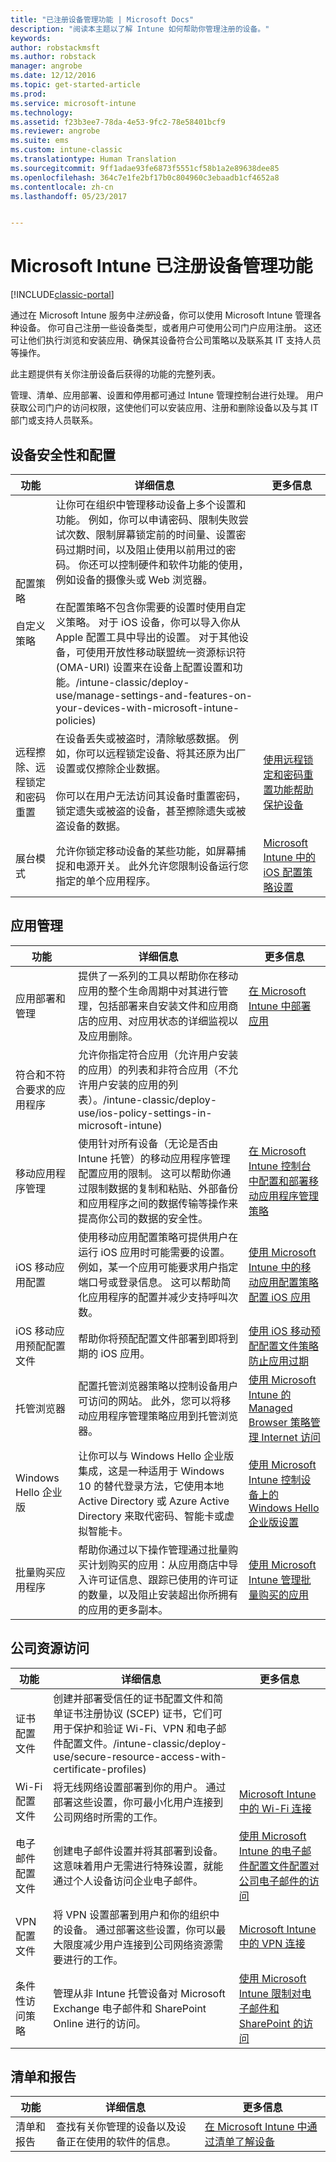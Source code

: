 ```yaml
---
title: "已注册设备管理功能 | Microsoft Docs"
description: "阅读本主题以了解 Intune 如何帮助你管理注册的设备。"
keywords: 
author: robstackmsft
ms.author: robstack
manager: angrobe
ms.date: 12/12/2016
ms.topic: get-started-article
ms.prod: 
ms.service: microsoft-intune
ms.technology: 
ms.assetid: f23b3ee7-78da-4e53-9fc2-78e58401bcf9
ms.reviewer: angrobe
ms.suite: ems
ms.custom: intune-classic
ms.translationtype: Human Translation
ms.sourcegitcommit: 9ff1adae93fe6873f5551cf58b1a2e89638dee85
ms.openlocfilehash: 364c7e1fe2bf17b0c804960c3ebaadb1cf4652a8
ms.contentlocale: zh-cn
ms.lasthandoff: 05/23/2017


---
```

# <a name="enrolled-device-management-capabilities-of-microsoft-intune"></a>Microsoft Intune 已注册设备管理功能

[!INCLUDE[classic-portal](../includes/classic-portal.md)]

通过在 Microsoft Intune 服务中*注册*设备，你可以使用 Microsoft Intune 管理各种设备。 你可自己注册一些设备类型，或者用户可使用公司门户应用注册。 这还可让他们执行浏览和安装应用、确保其设备符合公司策略以及联系其 IT 支持人员等操作。

此主题提供有关你注册设备后获得的功能的完整列表。

管理、清单、应用部署、设置和停用都可通过 Intune 管理控制台进行处理。 用户获取公司门户的访问权限，这使他们可以安装应用、注册和删除设备以及与其 IT 部门或支持人员联系。



## <a name="device-security-and-configuration"></a>设备安全性和配置

|功能|详细信息|更多信息|
|--------------|-----------|--------------------|
|配置策略<br><br>自定义策略| 让你可在组织中管理移动设备上多个设置和功能。 例如，你可以申请密码、限制失败尝试次数、限制屏幕锁定前的时间量、设置密码过期时间，以及阻止使用以前用过的密码。 你还可以控制硬件和软件功能的使用，例如设备的摄像头或 Web 浏览器。<br><br>在配置策略不包含你需要的设置时使用自定义策略。 对于 iOS 设备，你可以导入你从 Apple 配置工具中导出的设置。 对于其他设备，可使用开放性移动联盟统一资源标识符 (OMA-URI) 设置来在设备上配置设置和功能。/intune-classic/deploy-use/manage-settings-and-features-on-your-devices-with-microsoft-intune-policies)<br />|
|远程擦除、远程锁定和密码重置|在设备丢失或被盗时，清除敏感数据。 例如，你可以远程锁定设备、将其还原为出厂设置或仅擦除企业数据。<br><br>你可以在用户无法访问其设备时重置密码，锁定遗失或被盗的设备，甚至擦除遗失或被盗设备的数据。|[使用远程锁定和密码重置功能帮助保护设备](/intune-classic/deploy-use/retire-devices-from-microsoft-intune-management)|
|展台模式|允许你锁定移动设备的某些功能，如屏幕捕捉和电源开关。 此外允许您限制设备运行您指定的单个应用程序。|[Microsoft Intune 中的 iOS 配置策略设置](/intune-classic/deploy-use/ios-policy-settings-in-microsoft-intune)|

## <a name="app-management"></a>应用管理

|功能|详细信息|更多信息|
|--------------|-----------|--------------------|
|应用部署和管理|提供了一系列的工具以帮助你在移动应用的整个生命周期中对其进行管理，包括部署来自安装文件和应用商店的应用、对应用状态的详细监视以及应用删除。|[在 Microsoft Intune 中部署应用](/intune-classic/deploy-use/deploy-apps)|
|符合和不符合要求的应用程序|允许你指定符合应用（允许用户安装的应用）的列表和非符合应用（不允许用户安装的应用的列表）。/intune-classic/deploy-use/ios-policy-settings-in-microsoft-intune)|
|移动应用程序管理|使用针对所有设备（无论是否由 Intune 托管）的移动应用程序管理配置应用的限制。 这可以帮助你通过限制数据的复制和粘贴、外部备份和应用程序之间的数据传输等操作来提高你公司的数据的安全性。|[在 Microsoft Intune 控制台中配置和部署移动应用程序管理策略](/intune-classic/deploy-use/prepare-android-apps-for-mobile-application-management-with-the-microsoft-intune-app-wrapping-tool)|
|iOS 移动应用配置|使用移动应用配置策略可提供用户在运行 iOS 应用时可能需要的设置。 例如，某一个应用可能要求用户指定端口号或登录信息。 这可以帮助简化应用程序的配置并减少支持呼叫次数。|[使用 Microsoft Intune 中的移动应用配置策略配置 iOS 应用](/intune-classic/deploy-use/configure-ios-apps-with-mobile-app-configuration-policies-in-microsoft-intune)|
|iOS 移动应用预配配置文件|帮助你将预配配置文件部署到即将到期的 iOS 应用。 |[使用 iOS 移动预配配置文件策略防止应用过期](/intune-classic/deploy-use/ios-mobile-app-provisioning-profiles)|
|托管浏览器|配置托管浏览器策略以控制设备用户可访问的网站。 此外，您可以将移动应用程序管理策略应用到托管浏览器。|[使用 Microsoft Intune 的 Managed Browser 策略管理 Internet 访问](/intune-classic/deploy-use/manage-internet-access-using-managed-browser-policies)|
|Windows Hello 企业版|让你可以与 Windows Hello 企业版集成，这是一种适用于 Windows 10 的替代登录方法，它使用本地 Active Directory 或 Azure Active Directory 来取代密码、智能卡或虚拟智能卡。|[使用 Microsoft Intune 控制设备上的 Windows Hello 企业版设置](/intune-classic/deploy-use/control-microsoft-passport-settings-on-devices-with-microsoft-intune)|
|批量购买应用程序|帮助你通过以下操作管理通过批量购买计划购买的应用：从应用商店中导入许可证信息、跟踪已使用的许可证的数量，以及阻止安装超出你所拥有的应用的更多副本。|[使用 Microsoft Intune 管理批量购买的应用](/intune-classic/deploy-use/manage-volume-purchased-apps-in-microsoft-intune)|

## <a name="company-resource-access"></a>公司资源访问

|功能|详细信息|更多信息|
|--------------|-----------|--------------------|
|证书配置文件|创建并部署受信任的证书配置文件和简单证书注册协议 (SCEP) 证书，它们可用于保护和验证 Wi-Fi、VPN 和电子邮件配置文件。/intune-classic/deploy-use/secure-resource-access-with-certificate-profiles)|
|Wi-Fi 配置文件|将无线网络设置部署到你的用户。 通过部署这些设置，你可最小化用户连接到公司网络时所需的工作。|[Microsoft Intune 中的 Wi-Fi 连接](/intune-classic/deploy-use/wi-fi-connections-in-microsoft-intune)|
|电子邮件配置文件|创建电子邮件设置并将其部署到设备。 这意味着用户无需进行特殊设置，就能通过个人设备访问企业电子邮件。|[使用 Microsoft Intune 的电子邮件配置文件配置对公司电子邮件的访问](/intune-classic/deploy-use/configure-access-to-corporate-email-using-email-profiles-with-microsoft-intune)|
|VPN 配置文件|将 VPN 设置部署到用户和你的组织中的设备。 通过部署这些设置，你可以最大限度减少用户连接到公司网络资源需要进行的工作。|[Microsoft Intune 中的 VPN 连接](/intune-classic/deploy-use/vpn-connections-in-microsoft-intune)|
|条件性访问策略|管理从非 Intune 托管设备对 Microsoft Exchange 电子邮件和 SharePoint Online 进行的访问。|[使用 Microsoft Intune 限制对电子邮件和 SharePoint 的访问](/intune-classic/deploy-use/restrict-access-to-email-and-o365-services-with-microsoft-intune)|

## <a name="inventory-and-reporting"></a>清单和报告

|功能|详细信息|更多信息|
|--------------|-----------|--------------------|
|清单和报告|查找有关你管理的设备以及设备正在使用的软件的信息。|[在 Microsoft Intune 中通过清单了解设备](/intune-classic/deploy-use/understand-your-devices-with-inventory-in-microsoft-intune)|

